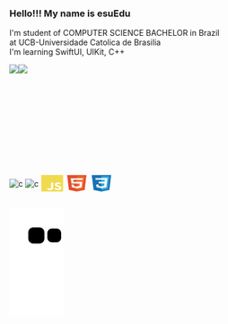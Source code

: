 ### Hello!!! My name is esuEdu
I'm student of COMPUTER SCIENCE BACHELOR in Brazil<br/>
at UCB-Universidade Catolica de Brasilia<br/>
I'm learning SwiftUI, UIKit, C++

<div>
  <a href="https://github.com/esuEdu" style="display: flex;">
    <img height="180em" src="https://github-readme-stats.vercel.app/api?username=esuEdu&show_icons=true&theme=radical&include_all_commits=true&count_private=true"/>
    <img height="100em" src="https://github-readme-stats.vercel.app/api/top-langs/?username=esuEdu&layout=compact&langs_count=16&theme=radical"/>
  </a>
</div>

<div style="display: inline_block"><br>
  <img align="center" alt="c" height="30" width="40" src="https://raw.githubusercontent.com/gilbarbara/logos/f4c8e8b933aa80ce83b6d6d387e016bf4cb4e376/logos/c.svg">
  <img align="center" alt="c" height="30" width="40" src="https://raw.githubusercontent.com/gilbarbara/logos/f4c8e8b933aa80ce83b6d6d387e016bf4cb4e376/logos/c-plusplus.svg">
  <img align="center" alt="js" height="30" width="40" src="https://raw.githubusercontent.com/devicons/devicon/master/icons/javascript/javascript-plain.svg">
  <img align="center" alt="HTML" height="30" width="40" src="https://raw.githubusercontent.com/devicons/devicon/master/icons/html5/html5-original.svg">
  <img align="center" alt="CSS" height="30" width="40" src="https://raw.githubusercontent.com/devicons/devicon/master/icons/css3/css3-original.svg">
  </div>
   
  ##
 
<div> 

![Snake animation](https://github.com/esuEdu/esuEdu/blob/output/github-contribution-grid-snake.svg)
 
</div>
